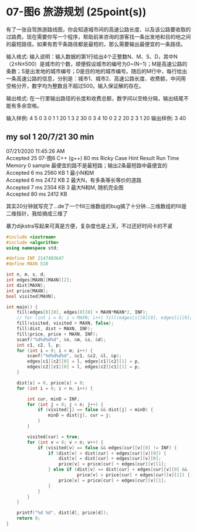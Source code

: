 # 07-图6 旅游规划 (25point(s))

有了一张自驾旅游路线图，你会知道城市间的高速公路长度、以及该公路要收取的过路费。现在需要你写一个程序，帮助前来咨询的游客找一条出发地和目的地之间的最短路径。如果有若干条路径都是最短的，那么需要输出最便宜的一条路径。

输入格式:
输入说明：输入数据的第1行给出4个正整数N、M、S、D，其中N（2≤N≤500）是城市的个数，顺便假设城市的编号为0~(N−1)；M是高速公路的条数；S是出发地的城市编号；D是目的地的城市编号。随后的M行中，每行给出一条高速公路的信息，分别是：城市1、城市2、高速公路长度、收费额，中间用空格分开，数字均为整数且不超过500。输入保证解的存在。

输出格式:
在一行里输出路径的长度和收费总额，数字间以空格分隔，输出结尾不能有多余空格。

输入样例:
4 5 0 3
0 1 1 20
1 3 2 30
0 3 4 10
0 2 2 20
2 3 1 20
输出样例:
3 40

## my sol 1     20/7/21     30 min

07/21/2020 11:45:26 AM	
Accepted
25	07-图6	C++ (g++)	80 ms	Ricky
Case	Hint	Result	Run Time	Memory
0	sample 最便宜的路不是最短路；输出2条最短路中最便宜的	
Accepted
6 ms	2560 KB
1	最小N和M	
Accepted
6 ms	2472 KB
2	最大N，有多条等长等价的道路	
Accepted
7 ms	2304 KB
3	最大N和M, 随机完全图	
Accepted
80 ms	2412 KB

其实20分钟就写完了...de了一个fill三维数组的bug搞了十分钟...三维数组的fill是二维指针，我给搞成三维了

暴力dijkstra写起来可真是方便，复杂度也是上天，不过还好时间卡的不紧

``` C++
#include <iostream>
#include <algorithm>
using namespace std;

#define INF 2147483647
#define MAXN 510

int n, m, s, d;
int edges[MAXN][MAXN][2];
int dist[MAXN];
int price[MAXN];
bool visited[MAXN];

int main() {
    fill(edges[0][0], edges[0][0] + MAXN*MAXN*2, INF);
    // for (int i = 0; i < MAXN; i++) fill(edges[i][0][0], edges[i][0][0] + MAXN * 2, INF);
    fill(visited, visited + MAXN, false);
    fill(dist, dist + MAXN, INF);
    fill(price, price + MAXN, INF);
    scanf("%d%d%d%d", &n, &m, &s, &d);
    int c1, c2, l, p;
    for (int i = 0; i < m; i++) {
        scanf("%d%d%d%d", &c1, &c2, &l, &p);
        edges[c1][c2][0] = l, edges[c1][c2][1] = p,
        edges[c2][c1][0] = l, edges[c2][c1][1] = p;
    }

    dist[s] = 0, price[s] = 0;
    for (int i = 0; i < n; i++) {

        int cur, minD = INF;
        for (int j = 0; j < n; j++) {
            if (visited[j] == false && dist[j] < minD) {
                minD = dist[j], cur = j;
            }
        }

        visited[cur] = true;
        for (int v = 0; v < n; v++) {
            if (visited[v] == false && edges[cur][v][0] != INF) {
                if (dist[v] > dist[cur] + edges[cur][v][0]) {
                    dist[v] = dist[cur] + edges[cur][v][0];
                    price[v] = price[cur] + edges[cur][v][1];
                } else if (dist[v] == dist[cur] + edges[cur][v][0] &&
                           price[v] > price[cur] + edges[cur][v][1]) {
                    price[v] = price[cur] + edges[cur][v][1];
                }
            }
        }
    }

    printf("%d %d", dist[d], price[d]);
    return 0;
}
```
